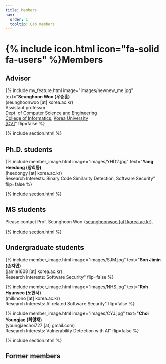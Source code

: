 ```yaml
---
title: Members
nav:
  order: 1
  tooltip: Lab members
---
```


# {% include icon.html icon="fa-solid fa-users" %}Members

## Advisor

{%
  include my_feature.html
  image="images/newnew_me.jpg"
  text="**Seunghoon Woo (우승훈)**<br>(seunghoonwoo [at] korea.ac.kr)<br>Assistant professor<br>[Dept. of Computer Science and Engineering](https://cs.korea.ac.kr/)<br>[College of Informatics](https://info.korea.ac.kr/), [Korea University](https://www.korea.ac.kr/)<br>[[CV]](/assets/CV.pdf)"
  flip=false
%}

{% include section.html %}

## Ph.D. students

{%
  include member_image.html
  image="images/YHD2.jpg"
  text="**Yang Heedong (양희동)**<br>(heedongy [at] korea.ac.kr)<br>Research Interests: Binary Code Similarity Detection, Software Security"
  flip=false
%}

{% include section.html %}

## MS students

Please contact Prof. Seunghoon Woo (<U>seunghoonwoo [at] korea.ac.kr</U>).

{% include section.html %}

## Undergraduate students

{%
  include member_image.html
  image="images/SJM.jpg"
  text="**Son Jimin (손지민)**<br>(jamie1608 [at] korea.ac.kr)<br>Research Interests: Software Security"
  flip=false
%}


{%
  include member_image.html
  image="images/NHS.jpg"
  text="**Roh Hyunseo (노현서)**<br>(milknono [at] korea.ac.kr)<br>Research Interests: AI related Software Security"
  flip=false
%}

{%
  include member_image.html
  image="images/CYJ.jpg"
  text="**Choi Youngjae (최영재)**<br>(youngjaechoi727 [at] gmail.com)<br>Research Interests: Vulnerability Detection with AI"
  flip=false
%}

{% include section.html %}

## Former members


